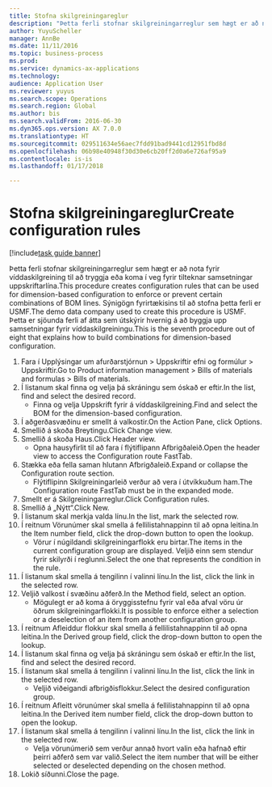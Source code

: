 ```yaml
--- 
title: Stofna skilgreiningareglur
description: "Þetta ferli stofnar skilgreiningarreglur sem hægt er að nota fyrir víddaskilgreining til að tryggja eða koma í veg fyrir tilteknar samsetningar uppskriftarlína."
author: YuyuScheller
manager: AnnBe
ms.date: 11/11/2016
ms.topic: business-process
ms.prod: 
ms.service: dynamics-ax-applications
ms.technology: 
audience: Application User
ms.reviewer: yuyus
ms.search.scope: Operations
ms.search.region: Global
ms.author: bis
ms.search.validFrom: 2016-06-30
ms.dyn365.ops.version: AX 7.0.0
ms.translationtype: HT
ms.sourcegitcommit: 029511634e56aec7fdd91bad9441cd12951fbd8d
ms.openlocfilehash: 06b98e40948f30d30e6cb20ff2d0a6e726af95a9
ms.contentlocale: is-is
ms.lasthandoff: 01/17/2018

---
```

# <a name="create-configuration-rules"></a><span data-ttu-id="67f35-103">Stofna skilgreiningareglur</span><span class="sxs-lookup"><span data-stu-id="67f35-103">Create configuration rules</span></span>

[!include[task guide banner](../../includes/task-guide-banner.md)]

<span data-ttu-id="67f35-104">Þetta ferli stofnar skilgreiningarreglur sem hægt er að nota fyrir víddaskilgreining til að tryggja eða koma í veg fyrir tilteknar samsetningar uppskriftarlína.</span><span class="sxs-lookup"><span data-stu-id="67f35-104">This procedure creates configuration rules that can be used for dimension-based configuration to enforce or prevent certain combinations of BOM lines.</span></span> <span data-ttu-id="67f35-105">Sýnigögn fyrirtækisins til að stofna þetta ferli er USMF.</span><span class="sxs-lookup"><span data-stu-id="67f35-105">The demo data company used to create this procedure is USMF.</span></span> <span data-ttu-id="67f35-106">Þetta er sjöunda ferli af átta sem útskýrir hvernig á að byggja upp samsetningar fyrir víddaskilgreiningu.</span><span class="sxs-lookup"><span data-stu-id="67f35-106">This is the seventh procedure out of eight that explains how to build combinations for dimension-based configuration.</span></span>

1. <span data-ttu-id="67f35-107">Fara í Upplýsingar um afurðarstjórnun > Uppskriftir efni og formúlur > Uppskriftir.</span><span class="sxs-lookup"><span data-stu-id="67f35-107">Go to Product information management > Bills of materials and formulas > Bills of materials.</span></span>
2. <span data-ttu-id="67f35-108">Í listanum skal finna og velja þá skráningu sem óskað er eftir.</span><span class="sxs-lookup"><span data-stu-id="67f35-108">In the list, find and select the desired record.</span></span>
    * <span data-ttu-id="67f35-109">Finna og velja Uppskrift fyrir á víddaskilgreining.</span><span class="sxs-lookup"><span data-stu-id="67f35-109">Find and select the BOM for the dimension-based configuration.</span></span>  
3. <span data-ttu-id="67f35-110">Í aðgerðasvæðinu er smellt á valkostir.</span><span class="sxs-lookup"><span data-stu-id="67f35-110">On the Action Pane, click Options.</span></span>
4. <span data-ttu-id="67f35-111">Smellið á skoða Breytingu.</span><span class="sxs-lookup"><span data-stu-id="67f35-111">Click Change view.</span></span>
5. <span data-ttu-id="67f35-112">Smellið á skoða Haus.</span><span class="sxs-lookup"><span data-stu-id="67f35-112">Click Header view.</span></span>
    * <span data-ttu-id="67f35-113">Opna hausyfirlit til að fara í flýtiflipann Afbrigðaleið.</span><span class="sxs-lookup"><span data-stu-id="67f35-113">Open the header view to access the Configuration route FastTab.</span></span>  
6. <span data-ttu-id="67f35-114">Stækka eða fella saman hlutann Afbrigðaleið.</span><span class="sxs-lookup"><span data-stu-id="67f35-114">Expand or collapse the Configuration route section.</span></span>
    * <span data-ttu-id="67f35-115">Flýtiflipinn Skilgreiningarleið verður að vera í útvíkkuðum ham.</span><span class="sxs-lookup"><span data-stu-id="67f35-115">The Configuration route FastTab must be in the expanded mode.</span></span>  
7. <span data-ttu-id="67f35-116">Smellt er á Skilgreiningarreglur.</span><span class="sxs-lookup"><span data-stu-id="67f35-116">Click Configuration rules.</span></span>
8. <span data-ttu-id="67f35-117">Smellið á „Nýtt“.</span><span class="sxs-lookup"><span data-stu-id="67f35-117">Click New.</span></span>
9. <span data-ttu-id="67f35-118">Í listanum skal merkja valda línu.</span><span class="sxs-lookup"><span data-stu-id="67f35-118">In the list, mark the selected row.</span></span>
10. <span data-ttu-id="67f35-119">Í reitnum Vörunúmer skal smella á fellilistahnappinn til að opna leitina.</span><span class="sxs-lookup"><span data-stu-id="67f35-119">In the Item number field, click the drop-down button to open the lookup.</span></span>
    * <span data-ttu-id="67f35-120">Vörur í núgildandi skilgreiningarflokk eru birtar.</span><span class="sxs-lookup"><span data-stu-id="67f35-120">The items in the current configuration group are displayed.</span></span> <span data-ttu-id="67f35-121">Veljið einn sem stendur fyrir skilyrði í reglunni.</span><span class="sxs-lookup"><span data-stu-id="67f35-121">Select the one that represents the condition in the rule.</span></span>  
11. <span data-ttu-id="67f35-122">Í listanum skal smella á tengilinn í valinni línu.</span><span class="sxs-lookup"><span data-stu-id="67f35-122">In the list, click the link in the selected row.</span></span>
12. <span data-ttu-id="67f35-123">Veljið valkost í svæðinu aðferð.</span><span class="sxs-lookup"><span data-stu-id="67f35-123">In the Method field, select an option.</span></span>
    * <span data-ttu-id="67f35-124">Mögulegt er að koma á öryggisstefnu fyrir val eða afval vöru úr öðrum skilgreiningarflokki.</span><span class="sxs-lookup"><span data-stu-id="67f35-124">It is possible to enforce either a selection or a deselection of an item from another configuration group.</span></span>  
13. <span data-ttu-id="67f35-125">Í reitnum Afleiddur flokkur skal smella á fellilistahnappinn til að opna leitina.</span><span class="sxs-lookup"><span data-stu-id="67f35-125">In the Derived group field, click the drop-down button to open the lookup.</span></span>
14. <span data-ttu-id="67f35-126">Í listanum skal finna og velja þá skráningu sem óskað er eftir.</span><span class="sxs-lookup"><span data-stu-id="67f35-126">In the list, find and select the desired record.</span></span>
15. <span data-ttu-id="67f35-127">Í listanum skal smella á tengilinn í valinni línu.</span><span class="sxs-lookup"><span data-stu-id="67f35-127">In the list, click the link in the selected row.</span></span>
    * <span data-ttu-id="67f35-128">Veljið viðeigandi afbrigðisflokkur.</span><span class="sxs-lookup"><span data-stu-id="67f35-128">Select the desired configuration group.</span></span>  
16. <span data-ttu-id="67f35-129">Í reitnum Afleitt vörunúmer skal smella á fellilistahnappinn til að opna leitina.</span><span class="sxs-lookup"><span data-stu-id="67f35-129">In the Derived item number field, click the drop-down button to open the lookup.</span></span>
17. <span data-ttu-id="67f35-130">Í listanum skal smella á tengilinn í valinni línu.</span><span class="sxs-lookup"><span data-stu-id="67f35-130">In the list, click the link in the selected row.</span></span>
    * <span data-ttu-id="67f35-131">Velja vörunúmerið sem verður annað hvort valin eða hafnað eftir þeirri aðferð sem var valið.</span><span class="sxs-lookup"><span data-stu-id="67f35-131">Select the item number that will be either selected or deselected depending on the chosen method.</span></span>  
18. <span data-ttu-id="67f35-132">Lokið síðunni.</span><span class="sxs-lookup"><span data-stu-id="67f35-132">Close the page.</span></span>



